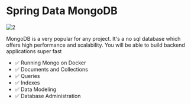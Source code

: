 # Spring Data MongoDB

![2](https://user-images.githubusercontent.com/40702606/118755471-cf58b300-b860-11eb-979a-16d263b320a8.png)

MongoDB is a very popular for any project. It's a no sql database which offers high performance and scalability. You will be able to build backend applications super fast

- ✅ Running Mongo on Docker
- ✅ Documents and Collections
- ✅ Queries
- ✅ Indexes
- ✅ Data Modeling
- ✅ Database Administration